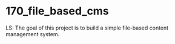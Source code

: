 # 170_file_based_cms
LS: The goal of this project is to build a simple file-based content management system.
